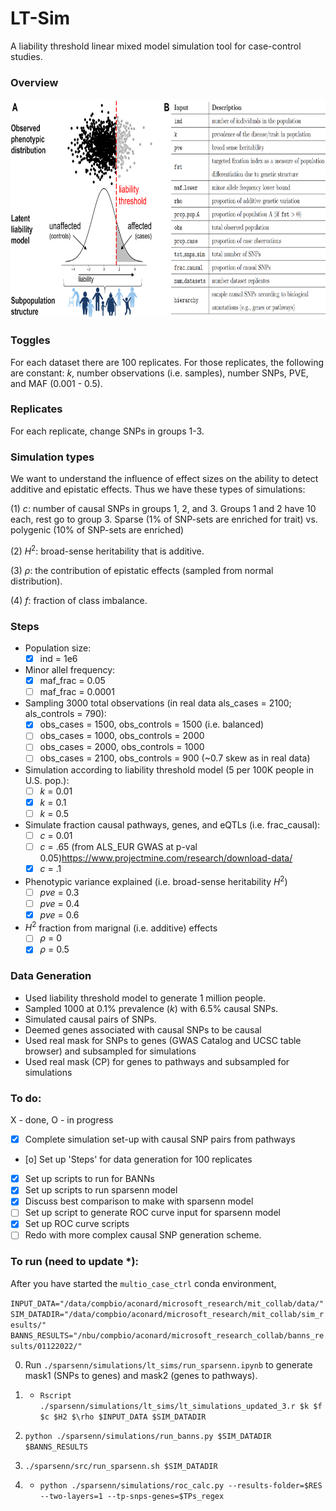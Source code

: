 # LT-Sim

A liability threshold linear mixed model simulation tool for case-control studies.

### Overview

<img src="https://github.com/lcrawlab/ltsim/blob/main/figs/fig1_ltim.png" height="350">

### Toggles
For each dataset there are 100 replicates. For those replicates, the following are constant: $k$, number observations (i.e. samples), number SNPs, PVE, and MAF (0.001 - 0.5). 

### Replicates
For each replicate, change SNPs in groups 1-3.

### Simulation types 

We want to understand the influence of effect sizes on the ability to detect additive and epistatic effects. Thus we have these types of simulations:

(1) $c$: number of causal SNPs in groups 1, 2, and 3. Groups 1 and 2 have 10 each, rest go to group 3. Sparse (1% of SNP-sets are enriched for trait) vs. polygenic (10% of SNP-sets are enriched)

(2) $H^2$: broad-sense heritability that is additive.

(3) $\rho$: the contribution of epistatic effects (sampled from normal distribution).

(4) $f$: fraction of class imbalance.


### Steps
- Population size:
    - [x] ind = 1e6 

- Minor allel frequency:
    - [x] maf_frac = 0.05
    - [ ] maf_frac = 0.0001
    
- Sampling 3000 total observations (in real data als_cases = 2100; als_controls = 790):
    - [x] obs_cases = 1500, obs_controls = 1500 (i.e. balanced)
    - [ ] obs_cases = 1000, obs_controls = 2000
    - [ ] obs_cases = 2000, obs_controls = 1000
    - [ ] obs_cases = 2100, obs_controls = 900 (~0.7 skew as in real data)
    
- Simulation according to liability threshold model (5 per 100K people in U.S. pop.): 
	- [ ] $k$ = 0.01
	- [x] $k$ = 0.1
    - [ ] $k$ = 0.5

- Simulate fraction causal pathways, genes, and eQTLs (i.e. frac_causal):
    - [ ] $c$ = 0.01
    - [ ] $c$ = .65 (from ALS_EUR GWAS at p-val 0.05)https://www.projectmine.com/research/download-data/
    - [x] $c$ = .1

- Phenotypic variance explained (i.e. broad-sense heritability $H^2$)
    - [ ] $pve$ = 0.3 
    - [ ] $pve$ = 0.4 
    - [x] $pve$ = 0.6

- $H^2$ fraction from marignal (i.e. additive) effects
    - [ ] $\rho$ = 0
    - [x] $\rho$ = 0.5
        
### Data Generation
- Used liability threshold model to generate 1 million people.
- Sampled 1000 at 0.1% prevalence ($k$) with 6.5% causal SNPs.
- Simulated causal pairs of SNPs.
- Deemed genes associated with causal SNPs to be causal
- Used real mask for SNPs to genes (GWAS Catalog and UCSC table browser) and subsampled for simulations
- Used real mask (CP) for genes to pathways and subsampled for simulations

### To do:
X - done, O - in progress
- [x] Complete simulation set-up with causal SNP pairs from pathways
- [o] Set up 'Steps' for data generation for 100 replicates
- [x] Set up scripts to run for BANNs
- [x] Set up scripts to run sparsenn model
- [x] Discuss best comparison to make with sparsenn model
- [ ] Set up script to generate ROC curve input for sparsenn model
- [x] Set up ROC curve scripts
- [ ] Redo with more complex causal SNP generation scheme.

### To run (need to update *):
After you have started the `multio_case_ctrl` conda environment, 

`INPUT_DATA="/data/compbio/aconard/microsoft_research/mit_collab/data/"`
`SIM_DATADIR="/data/compbio/aconard/microsoft_research/mit_collab/sim_results/"`
`BANNS_RESULTS="/nbu/compbio/aconard/microsoft_research_collab/banns_results/01122022/"` 

0) Run `./sparsenn/simulations/lt_sims/run_sparsenn.ipynb` to generate mask1 (SNPs to genes) and mask2 (genes to pathways).

1) * `Rscript ./sparsenn/simulations/lt_sims/lt_simulations_updated_3.r $k $f $c $H2 $\rho $INPUT_DATA $SIM_DATADIR`

2) `python ./sparsenn/simulations/run_banns.py $SIM_DATADIR $BANNS_RESULTS`

3) `./sparsenn/src/run_sparsenn.sh $SIM_DATADIR`

4) * `python ./sparsenn/simulations/roc_calc.py --results-folder=$RES --two-layers=1 --tp-snps-genes=$TPs_regex`
